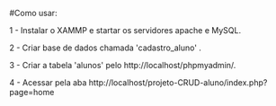 #Como usar:

1 - Instalar o XAMMP e startar os servidores apache e MySQL.

2 - Criar base de dados chamada 'cadastro_aluno' .

3 - Criar a tabela 'alunos' pelo http://localhost/phpmyadmin/.

4 - Acessar pela aba http://localhost/projeto-CRUD-aluno/index.php?page=home
